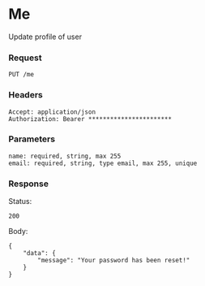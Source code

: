 # Me
Update profile of user

### Request
```
PUT /me
```

### Headers
```
Accept: application/json
Authorization: Bearer ***********************
```

### Parameters
```
name: required, string, max 255
email: required, string, type email, max 255, unique
```

### Response
Status:
```
200
```
Body:
```
{
    "data": {
        "message": "Your password has been reset!"
    }
}
```